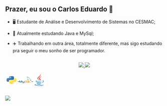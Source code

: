 ## Prazer, eu sou o Carlos Eduardo 👋

- 🖥️ Estudante de Análise e Desenvolvimento de Sistemas no CESMAC;
- 🐍 Atualmente estudando Java e MySql;
- ✈️ Trabalhando em outra área, totalmente diferente, mas sigo estudando pra seguir o meu sonho de ser programador.

   ##

<div align="center">
  <a href="https://github.com/carlos-eduardo-ip">
  <img height="180em" src="https://github-readme-stats.vercel.app/api?username=carlos-eduardo-ip&show_icons=true&theme=dracula&include_all_commits=true&count_private=true"/>
  <img height="180em" src="https://github-readme-stats.vercel.app/api/top-langs/?username=carlos-eduardo-ip&layout=compact&langs_count=7&theme=dracula"/>
</div>
<div style="display: inline_block"><br>
  <img align="center" alt="Python" width="40" height="30" src="https://raw.githubusercontent.com/devicons/devicon/master/icons/python/python-original.svg">
  <a href="https://www.mysql.com/" target="_blank" rel="noreferrer"> <img align="center" alt="MySQL" width="40" height="40" src="https://raw.githubusercontent.com/devicons/devicon/master/icons/mysql/mysql-original-wordmark.svg"> </a>
   <a href="https://www.java.com" target="_blank" rel="noreferrer"> <img align="center" alt="Java" width="40" height="40" src="https://raw.githubusercontent.com/devicons/devicon/master/icons/java/java-original.svg"></a>

   ##
 
<div> 
  <a href="https://www.linkedin.com/in/carlos-eduardo-8aba2a21b/" target="_blank"><img src="https://img.shields.io/badge/-LinkedIn-%230077B5?style=for-the-badge&logo=linkedin&logoColor=white" target="_blank"></a> 
 
</div>
